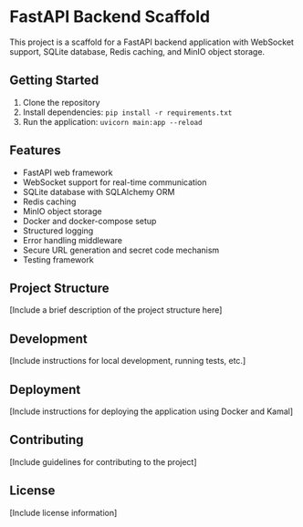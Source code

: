 # FastAPI Backend Scaffold

This project is a scaffold for a FastAPI backend application with WebSocket support, SQLite database, Redis caching, and MinIO object storage.

## Getting Started

1. Clone the repository
2. Install dependencies: `pip install -r requirements.txt`
3. Run the application: `uvicorn main:app --reload`

## Features

- FastAPI web framework
- WebSocket support for real-time communication
- SQLite database with SQLAlchemy ORM
- Redis caching
- MinIO object storage
- Docker and docker-compose setup
- Structured logging
- Error handling middleware
- Secure URL generation and secret code mechanism
- Testing framework

## Project Structure

[Include a brief description of the project structure here]

## Development

[Include instructions for local development, running tests, etc.]

## Deployment

[Include instructions for deploying the application using Docker and Kamal]

## Contributing

[Include guidelines for contributing to the project]

## License

[Include license information]